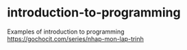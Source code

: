 # introduction-to-programming
Examples of introduction to programming
https://gochocit.com/series/nhap-mon-lap-trinh
